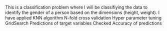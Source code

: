 This is a classification problem where I will be classifiying the data to identify the gender of a person based on the dimensions (height, weight).
I have applied KNN algorithm
N-fold cross validation
Hyper parameter tuning
GridSearch
Predictions of target variables
Checked Accuracy of predictions
